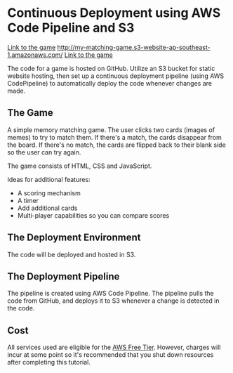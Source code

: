 # Continuous Deployment using AWS Code Pipeline and S3

[Link to the game](http://my-matching-game.s3-website-ap-southeast-1.amazonaws.com/)
http://my-matching-game.s3-website-ap-southeast-1.amazonaws.com/
<a href="http://my-matching-game.s3-website-ap-southeast-1.amazonaws.com/" target="_blank">Link to the game</a>


The code for a game is hosted on GitHub. Utilize an S3 bucket for static website hosting, then set up a continuous deployment pipeline (using AWS CodePipeline) to automatically deploy the code whenever changes are made.

## The Game
A simple memory matching game.  The user clicks two cards (images of memes) to try to match them.  If there's a match, the cards disappear from the board.  If there's no match, the cards are flipped back to their blank side so the user can try again.

The game consists of HTML, CSS and JavaScript.

Ideas for additional features:
- A scoring mechanism
- A timer
- Add additional cards
- Multi-player capabilities so you can compare scores 

## The Deployment Environment
The code will be deployed and hosted in S3.

## The Deployment Pipeline
The pipeline is created using AWS Code Pipeline.  The pipeline pulls the code from GitHub, and deploys it to S3 whenever a change is detected in the code.

## Cost
All services used are eligible for the [AWS Free Tier](https://aws.amazon.com/free/).  However, charges will incur at some point so it's recommended that you shut down resources after completing this tutorial.
